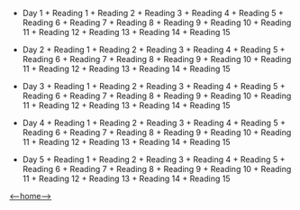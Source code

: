 + Day 1
        + Reading 1
        + Reading 2
        + Reading 3
        + Reading 4
        + Reading 5
        + Reading 6
        + Reading 7
        + Reading 8
        + Reading 9
        + Reading 10
        + Reading 11
        + Reading 12
        + Reading 13
        + Reading 14
        + Reading 15

+ Day 2
        + Reading 1
        + Reading 2
        + Reading 3
        + Reading 4
        + Reading 5
        + Reading 6
        + Reading 7
        + Reading 8
        + Reading 9
        + Reading 10
        + Reading 11
        + Reading 12
        + Reading 13
        + Reading 14
        + Reading 15

+ Day 3
        + Reading 1
        + Reading 2
        + Reading 3
        + Reading 4
        + Reading 5
        + Reading 6
        + Reading 7
        + Reading 8
        + Reading 9
        + Reading 10
        + Reading 11
        + Reading 12
        + Reading 13
        + Reading 14
        + Reading 15

+ Day 4
        + Reading 1
        + Reading 2
        + Reading 3
        + Reading 4
        + Reading 5
        + Reading 6
        + Reading 7
        + Reading 8
        + Reading 9
        + Reading 10
        + Reading 11
        + Reading 12
        + Reading 13
        + Reading 14
        + Reading 15

+ Day 5
        + Reading 1
        + Reading 2
        + Reading 3
        + Reading 4
        + Reading 5
        + Reading 6
        + Reading 7
        + Reading 8
        + Reading 9
        + Reading 10
        + Reading 11
        + Reading 12
        + Reading 13
        + Reading 14
        + Reading 15

[<--home-->](/README.md)